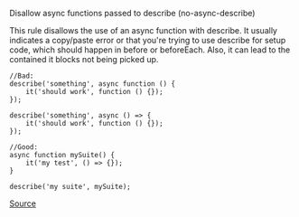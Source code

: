 Disallow async functions passed to describe (no-async-describe)

This rule disallows the use of an async function with describe. It usually indicates a copy/paste error or that you're trying to use describe for setup code, which should happen in before or beforeEach. Also, it can lead to the contained it blocks not being picked up.

```
//Bad:
describe('something', async function () {
    it('should work', function () {});
});

describe('something', async () => {
    it('should work', function () {});
});

//Good:
async function mySuite() {
    it('my test', () => {});
}

describe('my suite', mySuite);
```

[Source](https://github.com/lo1tuma/eslint-plugin-mocha/blob/master/docs/rules/no-async-describe.md)

